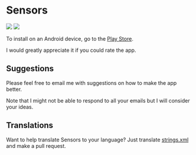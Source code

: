 # Sensors

[![](https://img.shields.io/github/release/calintat/sensors.svg)]()
[![](https://img.shields.io/github/license/calintat/sensors.svg)]()

To install on an Android device, go to the [Play Store](https://play.google.com/store/apps/details?id=com.calintat.sensors).

I would greatly appreciate it if you could rate the app.

Suggestions
-----------

Please feel free to email me with suggestions on how to make the app better.

Note that I might not be able to respond to all your emails but I will consider your ideas.

Translations
------------

Want to help translate Sensors to your language?
Just translate [strings.xml](app/src/main/res/values/strings.xml) and make a pull request.
